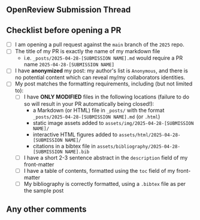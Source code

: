 <!-- Please make sure you are opening a pull request against the `main` branch of the 2025 repo -->
<!-- Ensure that your title is the raw filename of your blog post markdown/html file -->

## OpenReview Submission Thread

<!-- link to your OpenReview submission -->

## Checklist before opening a PR

- [ ] I am opening a pull request against the `main` branch of the `2025` repo.
- [ ] The title of my PR is exactly the name of my markdown file
    - i.e. `_posts/2025-04-28-[SUBMISSION NAME].md` would require a PR name `2025-04-28-[SUBMISSION NAME]` 
- [ ] I have **anonymized** my post: my author's list is `Anonymous`, and there is no potential
    content which can reveal my/my collaborators identities.
- [ ] My post matches the formatting requirements, including (but not limited to):
    - [ ] I have **ONLY MODIFIED** files in the following locations (failure to do so will result in 
        your PR automatically being closed!):
        - a Markdown (or HTML) file in `_posts/` with the format `_posts/2025-04-28-[SUBMISSION NAME].md` (or `.html`)
        - static image assets added to `assets/img/2025-04-28-[SUBMISSION NAME]/`
        - interactive HTML figures added  to `assets/html/2025-04-28-[SUBMISSION NAME]/`
        - citations in a bibtex file in `assets/bibliography/2025-04-28-[SUBMISSION NAME].bib`
    - [ ] I have a short 2-3 sentence abstract in the `description` field of my front-matter 
    - [ ] I have a table of contents, formatted using the `toc` field of my front-matter
    - [ ] My bibliography is correctly formatted, using a `.bibtex` file as per the sample post

## Any other comments
